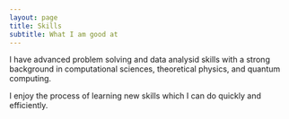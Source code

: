 ```yaml
---
layout: page
title: Skills
subtitle: What I am good at
---
```


I have advanced problem solving and data analysid skills with a strong background in computational sciences, theoretical physics, and quantum computing.

I enjoy the process of learning new skills which I can do quickly and efficiently.
